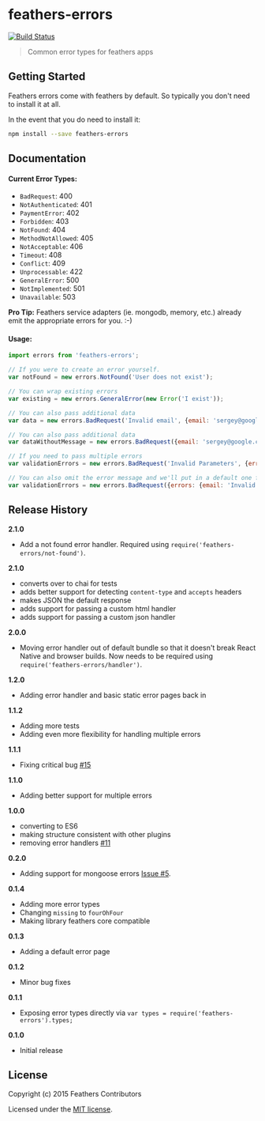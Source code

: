 # feathers-errors

[![Build Status](https://travis-ci.org/feathersjs/feathers-errors.png?branch=master)](https://travis-ci.org/feathersjs/feathers-errors)

> Common error types for feathers apps

## Getting Started

Feathers errors come with feathers by default. So typically you don't need to install it at all.

In the event that you do need to install it:

```bash
npm install --save feathers-errors
```

## Documentation

#### Current Error Types:

* `BadRequest`: 400
* `NotAuthenticated`: 401
* `PaymentError`: 402
* `Forbidden`: 403
* `NotFound`: 404
* `MethodNotAllowed`: 405
* `NotAcceptable`: 406
* `Timeout`: 408
* `Conflict`: 409
* `Unprocessable`: 422
* `GeneralError`: 500
* `NotImplemented`: 501
* `Unavailable`: 503

**Pro Tip:** Feathers service adapters (ie. mongodb, memory, etc.) already emit the appropriate errors for you. :-)

#### Usage:

```js
import errors from 'feathers-errors';

// If you were to create an error yourself.
var notFound = new errors.NotFound('User does not exist');

// You can wrap existing errors
var existing = new errors.GeneralError(new Error('I exist'));

// You can also pass additional data
var data = new errors.BadRequest('Invalid email', {email: 'sergey@google.com'});

// You can also pass additional data
var dataWithoutMessage = new errors.BadRequest({email: 'sergey@google.com'});

// If you need to pass multiple errors
var validationErrors = new errors.BadRequest('Invalid Parameters', {errors: {email: 'Email already taken'} });

// You can also omit the error message and we'll put in a default one for you
var validationErrors = new errors.BadRequest({errors: {email: 'Invalid Email'} });
```

## Release History
__2.1.0__

- Add a not found error handler. Required using `require('feathers-errors/not-found')`.

__2.1.0__

- converts over to chai for tests
- adds better support for detecting `content-type` and `accepts` headers
- makes JSON the default response
- adds support for passing a custom html handler
- adds support for passing a custom json handler

__2.0.0__
- Moving error handler out of default bundle so that it doesn't break React Native and browser builds. Now needs to be required using `require('feathers-errors/handler')`.

__1.2.0__
- Adding error handler and basic static error pages back in

__1.1.2__
- Adding more tests
- Adding even more flexibility for handling multiple errors

__1.1.1__
- Fixing critical bug [#15](https://github.com/feathersjs/feathers-errors/issues/15)

__1.1.0__
- Adding better support for multiple errors

__1.0.0__
 - converting to ES6
 - making structure consistent with other plugins
 - removing error handlers [#11](https://github.com/feathersjs/feathers-errors/issues/11)

__0.2.0__

- Adding support for mongoose errors [Issue #5](https://github.com/feathersjs/feathers-errors/issues/5).

__0.1.4__

- Adding more error types
- Changing `missing` to `fourOhFour`
- Making library feathers core compatible

__0.1.3__

- Adding a default error page

__0.1.2__

- Minor bug fixes

__0.1.1__

- Exposing error types directly via `var types = require('feathers-errors').types;`

__0.1.0__

- Initial release

## License

Copyright (c) 2015 Feathers Contributors

Licensed under the [MIT license](LICENSE).
